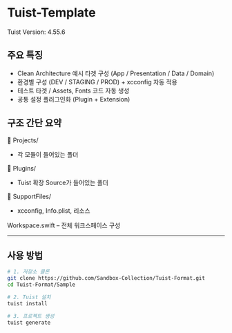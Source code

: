 # Tuist-Template
Tuist Version: 4.55.6


## 주요 특징
- Clean Architecture 예시 타겟 구성 (App / Presentation / Data / Domain)
- 환경별 구성 (DEV / STAGING / PROD) + xcconfig 자동 적용
- 테스트 타겟 / Assets, Fonts 코드 자동 생성
- 공통 설정 플러그인화 (Plugin + Extension)


## 구조 간단 요약

📁 Projects/  
- 각 모듈이 들어있는 폴더

📁 Plugins/  
- Tuist 확장 Source가 들어있는 폴더

📁 SupportFiles/  
- xcconfig, Info.plist, 리소스

Workspace.swift – 전체 워크스페이스 구성

---

## 사용 방법

```bash
# 1. 저장소 클론
git clone https://github.com/Sandbox-Collection/Tuist-Format.git
cd Tuist-Format/Sample

# 2. Tuist 설치
tuist install

# 3. 프로젝트 생성
tuist generate
```
